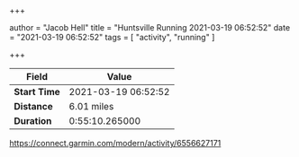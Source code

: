+++

author = "Jacob Hell"
title = "Huntsville Running 2021-03-19 06:52:52"
date = "2021-03-19 06:52:52"
tags = [
    "activity", "running"
]

+++

<!--more-->

|Field  |Value  |
|--- | --- |
|**Start Time**|2021-03-19 06:52:52|
|**Distance**|6.01 miles|
|**Duration**|0:55:10.265000|

https://connect.garmin.com/modern/activity/6556627171